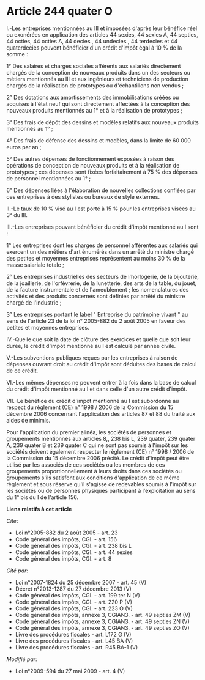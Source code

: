 # Article 244 quater O

I.-Les entreprises mentionnées au III et imposées d'après leur bénéfice réel ou exonérées en application des articles 44
sexies, 44 sexies A, 44 septies, 44 octies, 44 octies A, 44 decies  , 44 undecies , 44 terdecies et 44 quaterdecies peuvent
bénéficier d'un crédit d'impôt égal à 10 % de la somme : 

1° Des salaires et charges sociales afférents aux salariés directement chargés de la conception de nouveaux produits dans un
des secteurs ou métiers mentionnés au III et aux ingénieurs et techniciens de production chargés de la réalisation de
prototypes ou d'échantillons non vendus ; 

2° Des dotations aux amortissements des immobilisations créées ou acquises à l'état neuf qui sont directement affectées à la
conception des nouveaux produits mentionnés au 1° et à la réalisation de prototypes ; 

3° Des frais de dépôt des dessins et modèles relatifs aux nouveaux produits mentionnés au 1° ; 

4° Des frais de défense des dessins et modèles, dans la limite de 60 000 euros par an ; 

5° Des autres dépenses de fonctionnement exposées à raison des opérations de conception de nouveaux produits et à la
réalisation de prototypes ; ces dépenses sont fixées forfaitairement à 75 % des dépenses de personnel mentionnées au 1° ; 

6° Des dépenses liées à l'élaboration de nouvelles collections confiées par ces entreprises à des stylistes ou bureaux de
style externes. 

II.-Le taux de 10 % visé au I est porté à 15 % pour les entreprises visées au 3° du III. 

III.-Les entreprises pouvant bénéficier du crédit d'impôt mentionné au I sont : 

1° Les entreprises dont les charges de personnel afférentes aux salariés qui exercent un des métiers d'art énumérés dans un
arrêté du ministre chargé des petites et moyennes entreprises représentent au moins 30 % de la masse salariale totale ; 

2° Les entreprises industrielles des secteurs de l'horlogerie, de la bijouterie, de la joaillerie, de l'orfèvrerie, de la
lunetterie, des arts de la table, du jouet, de la facture instrumentale et de l'ameublement ; les nomenclatures des activités
et des produits concernés sont définies par arrêté du ministre chargé de l'industrie ; 

3° Les entreprises portant le label " Entreprise du patrimoine vivant " au sens de l'article 23 de la loi n° 2005-882 du 2
août 2005 en faveur des petites et moyennes entreprises. 

IV.-Quelle que soit la date de clôture des exercices et quelle que soit leur durée, le crédit d'impôt mentionné au I est
calculé par année civile.

V.-Les subventions publiques reçues par les entreprises à raison de dépenses ouvrant droit au crédit d'impôt sont déduites
des bases de calcul de ce crédit. 

VI.-Les mêmes dépenses ne peuvent entrer à la fois dans la base de calcul du crédit d'impôt mentionné au I et dans celle d'un
autre crédit d'impôt. 

VII.-Le bénéfice du crédit d'impôt mentionné au I est subordonné au respect du règlement (CE) n° 1998 / 2006 de la Commission
du 15 décembre 2006 concernant l'application des articles 87 et 88 du traité aux aides de minimis. 

Pour l'application du premier alinéa, les sociétés de personnes et groupements mentionnés aux articles 8,, 238 bis L, 239
quater, 239 quater A, 239 quater B et 239 quater C qui ne sont pas soumis à l'impôt sur les sociétés doivent également
respecter le règlement (CE) n° 1998 / 2006 de la Commission du 15 décembre 2006 précité. Le crédit d'impôt peut être utilisé
par les associés de ces sociétés ou les membres de ces groupements proportionnellement à leurs droits dans ces sociétés ou
groupements s'ils satisfont aux conditions d'application de ce même règlement et sous réserve qu'il s'agisse de redevables
soumis à l'impôt sur les sociétés ou de personnes physiques participant à l'exploitation au sens du 1° bis du I de l'article
156.

**Liens relatifs à cet article**

_Cite_:

  - Loi n°2005-882 du 2 août 2005 - art. 23
  - Code général des impôts, CGI. - art. 156
  - Code général des impôts, CGI. - art. 238 bis L
  - Code général des impôts, CGI. - art. 44 sexies
  - Code général des impôts, CGI. - art. 8

_Cité par_:

  - Loi n°2007-1824 du 25 décembre 2007 - art. 45 (V)
  - Décret n°2013-1287 du 27 décembre 2013 (V)
  - Code général des impôts, CGI. - art. 199 ter N (V)
  - Code général des impôts, CGI. - art. 220 P (V)
  - Code général des impôts, CGI. - art. 223 O (V)
  - Code général des impôts, annexe 3, CGIAN3. - art. 49 septies ZM (V)
  - Code général des impôts, annexe 3, CGIAN3. - art. 49 septies ZN (V)
  - Code général des impôts, annexe 3, CGIAN3. - art. 49 septies ZO (V)
  - Livre des procédures fiscales - art. L172 G (V)
  - Livre des procédures fiscales - art. L45 BA (V)
  - Livre des procédures fiscales - art. R45 BA-1 (V)

_Modifié par_:

  - Loi n°2009-594 du 27 mai 2009 - art. 4 (V)
